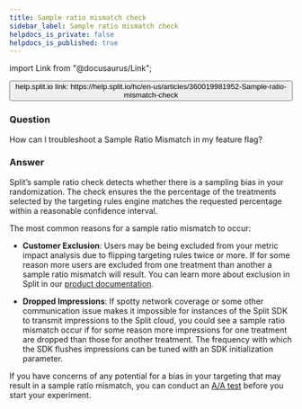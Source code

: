 ```yaml
---
title: Sample ratio mismatch check
sidebar_label: Sample ratio mismatch check
helpdocs_is_private: false
helpdocs_is_published: true
---
```


import Link from "@docusaurus/Link";

<p>
  <button style={{borderRadius:'8px', border:'1px', fontFamily:'Courier New', fontWeight:'800', textAlign:'left'}}> help.split.io link: https://help.split.io/hc/en-us/articles/360019981952-Sample-ratio-mismatch-check </button>
</p>

### Question

<p>
  How can I troubleshoot a Sample Ratio Mismatch in my feature flag?
</p>
<h3 id="h_01JENNESWRFM95B3FC6KWZ5Q7R">
  <a id="answer" class="header-anchor" href="#answer"></a>Answer
</h3>
<p>
  Split’s sample ratio check detects whether there is a sampling bias in your randomization.
  The check ensures the the percentage of the treatments selected by the targeting
  rules engine matches the requested percentage within a reasonable confidence
  interval.
</p>
<p>
  The most common reasons for a sample ratio mismatch to occur:
</p>
<ul>
  <li>
    <p>
      <strong>Customer Exclusion</strong>: Users may be being excluded from
      your metric impact analysis due to flipping targeting rules twice or
      more. If for some reason more users are excluded from one treatment than
      another a sample ratio mismatch will result. You can learn more about
      exclusion in Split in our
      <a href="https://docs.split.io/docs/attribution-exclusion#section-user-exclusion">product documentation</a>.
    </p>
  </li>
  <li>
    <strong>Dropped Impressions</strong>: If spotty network coverage or some
    other communication issue makes it impossible for instances of the Split
    SDK to transmit impressions to the Split cloud, you could see a sample ratio
    mismatch occur if for some reason more impressions for one treatment are
    dropped than those for another treatment. The frequency with which the SDK
    flushes impressions can be tuned with an SDK initialization parameter.
  </li>
</ul>
<p>
  If you have concerns of any potential for a bias in your targeting that may result
  in a sample ratio mismatch, you can conduct an
  <a href="https://help.split.io/hc/en-us/articles/360031279312-Running-an-A-A-test" target="_self">A/A test</a>
  before you start your experiment.&nbsp;
</p>